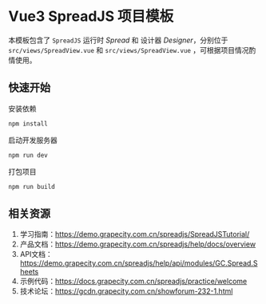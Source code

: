 # Vue3 SpreadJS 项目模板

本模板包含了 `SpreadJS` 运行时 *Spread* 和 设计器 *Designer*，分别位于 `src/views/SpreadView.vue` 和 `src/views/SpreadView.vue` ，可根据项目情况酌情使用。

## 快速开始

安装依赖

```sh
npm install
```

启动开发服务器

``` sh
npm run dev
```

打包项目

```sh
npm run build
```

## 相关资源

1. 学习指南：https://demo.grapecity.com.cn/spreadjs/SpreadJSTutorial/
2. 产品文档：https://demo.grapecity.com.cn/spreadjs/help/docs/overview
3. API文档：https://demo.grapecity.com.cn/spreadjs/help/api/modules/GC.Spread.Sheets
4. 示例代码：https://docs.grapecity.com.cn/spreadjs/practice/welcome
5. 技术论坛：https://gcdn.grapecity.com.cn/showforum-232-1.html





